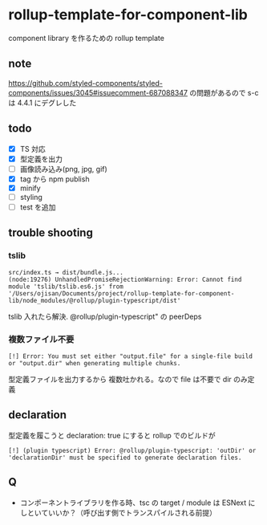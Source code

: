# rollup-template-for-component-lib

component library を作るための rollup template

## note

https://github.com/styled-components/styled-components/issues/3045#issuecomment-687088347 の問題があるので s-c は 4.4.1 にデグレした

## todo

- [x] TS 対応
- [x] 型定義を出力
- [ ] 画像読み込み(png, jpg, gif)
- [x] tag から npm publish
- [x] minify
- [ ] styling
- [ ] test を追加

## trouble shooting

### tslib

```
src/index.ts → dist/bundle.js...
(node:19276) UnhandledPromiseRejectionWarning: Error: Cannot find module 'tslib/tslib.es6.js' from '/Users/ojisan/Documents/project/rollup-template-for-component-lib/node_modules/@rollup/plugin-typescript/dist'
```

tslib 入れたら解決. @rollup/plugin-typescript" の peerDeps

### 複数ファイル不要

```
[!] Error: You must set either "output.file" for a single-file build or "output.dir" when generating multiple chunks.
```

型定義ファイルを出力するから 複数吐かれる。なので file は不要で dir のみ定義

## declaration

型定義を履こうと declaration: true にすると rollup でのビルドが

```
[!] (plugin typescript) Error: @rollup/plugin-typescript: 'outDir' or 'declarationDir' must be specified to generate declaration files.
```

## Q

- コンポーネントライブラリを作る時、tsc の target / module は ESNext にしといていいか？（呼び出す側でトランスパイルされる前提）
